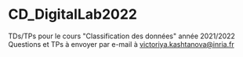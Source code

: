 # CD_DigitalLab2022
TDs/TPs pour le cours "Classification des données" année 2021/2022  Questions et TPs à envoyer par e-mail à victoriya.kashtanova@inria.fr
